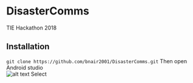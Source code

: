 # DisasterComms
TIE Hackathon 2018
## Installation 
```git clone https://github.com/bnair2001/DisasterComms.git```
Then open Android studio<br />
![alt text](http://url/to/img.png)
Select 
